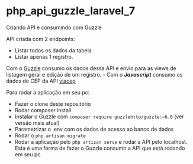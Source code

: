 # php_api_guzzle_laravel_7
Criando API e consumindo com Guzzle

API criada com 2 endpoints: 
- Listar todos os dados da tabela 
- Listar apenas 1 registro.

Com o [Guzzle](http://docs.guzzlephp.org/en/stable/) consumo os dados dessa API e envio para as views de listagem geral e edição de um registro. - 
Com o ***Javascript*** consumo os dados de CEP da API [viacep](https://viacep.com.br/) 

Para rodar a aplicação em seu pc:
- Fazer o clone deste repositório
- Rodar composer install
- Instalar o Guzzle com `composer require guzzlehttp/guzzle:~6.0` (ver versão mais atual)
- Parametrizar o .env com os dados de acesso ao banco de dados
- Rodar o `php artisan migrate`
- Rodar a aplicação pelo `php artisan serve` e rodar a API pelo localhost.
Esta é uma forma de fazer o Guzzle consumir a API que está rodando em seu pc.

